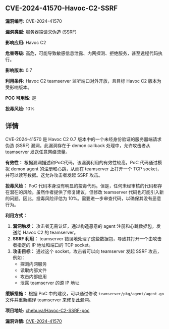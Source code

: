 ## CVE-2024-41570-Havoc-C2-SSRF

**漏洞编号:** CVE-2024-41570

**漏洞类型:** 服务器端请求伪造 (SSRF)

**影响应用:** Havoc C2

**危害等级:** 高危，可能导致敏感信息泄露、内网探测、拒绝服务，甚至远程代码执行。

**影响版本:** 0.7

**利用条件:** Havoc C2 teamserver 监听端口对外开放，且目标 Havoc C2 版本为受影响版本。

**POC 可用性:** 是

**投毒风险:** 10%

## 详情

CVE-2024-41570 是 Havoc C2 0.7 版本中的一个未经身份验证的服务器端请求伪造 (SSRF) 漏洞。此漏洞存在于 demon callback 处理中，允许攻击者从 teamserver 发送任意网络流量。

**有效性：**
根据漏洞描述和PoC代码，该漏洞利用的有效性较高。PoC 代码通过模拟 demon agent 的注册和心跳，从而在 teamserver 上打开一个 TCP socket，并可以读写数据。这允许攻击者发起 SSRF 攻击。

**投毒风险：**
PoC 代码本身没有明显的投毒代码。但是，任何未经审核的代码都存在潜在的风险。虽然作者提供了修复建议，但修改 teamserver 代码也可能引入新的问题。因此，投毒风险评估为 10%。需要进一步审查代码，以确保其没有恶意行为。

**利用方式：**
1.  **漏洞触发：** 攻击者无需认证，通过构造恶意的 agent 注册和心跳数据包，发送给 Havoc C2 的 teamserver。
2.  **SSRF 利用：** teamserver 错误地处理了这些数据包，导致其打开一个由攻击者指定的 IP 地址和端口的 TCP socket。
3.  **攻击目标：** 通过这个 socket，攻击者可以向 teamserver 发起 SSRF 攻击，例如：
    *   探测内网服务
    *   读取内部文件
    *   攻击内部应用
    *   泄露 teamserver 的源 IP 地址

**缓解措施：**
根据 PoC 中的建议，可以通过修改 `teamserver/pkg/agent/agent.go` 文件并重新编译 teamserver 来修复此漏洞。

**项目地址:** [chebuya/Havoc-C2-SSRF-poc](https://github.com/chebuya/Havoc-C2-SSRF-poc)

**漏洞详情:** [CVE-2024-41570](https://nvd.nist.gov/vuln/detail/CVE-2024-41570)